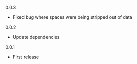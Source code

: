 0.0.3

   * Fixed bug where spaces were being stripped out of data

0.0.2

   * Update dependencies

0.0.1

   * First release
